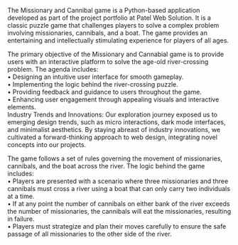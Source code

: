 The Missionary and Cannibal game is a Python-based application developed as part of the project portfolio at Patel Web Solution. It is a classic puzzle game that challenges players to solve a complex problem involving missionaries, cannibals, and a boat. The game provides an entertaining and intellectually stimulating experience for players of all ages.

The primary objective of the Missionary and Cannabial game is to provide users with an interactive platform to solve the age-old river-crossing problem. The agenda includes:<br>
• Designing an intuitive user interface for smooth gameplay.<br>
• Implementing the logic behind the river-crossing puzzle.<br>
• Providing feedback and guidance to users throughout the game.<br>
• Enhancing user engagement through appealing visuals and interactive elements.<br>
Industry Trends and Innovations: Our exploration journey exposed us to emerging design trends, such as micro interactions, dark mode interfaces, and minimalist aesthetics. By staying abreast of industry innovations, we cultivated a forward-thinking approach to web design, integrating novel concepts into our projects.<br>

The game follows a set of rules governing the movement of missionaries, cannibals, and the boat across the river. The logic behind the game includes:<br>
• Players are presented with a scenario where three missionaries and three cannibals must cross a river using a boat that can only carry two individuals at a time.<br>
• If at any point the number of cannibals on either bank of the river exceeds the number of missionaries, the cannibals will eat the missionaries, resulting in failure.<br>
• Players must strategize and plan their moves carefully to ensure the safe passage of all missionaries to the other side of the river.
